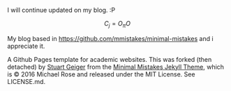 I will continue updated on my blog. :P

$$C_j=O_\pi O$$

My blog based in https://github.com/mmistakes/minimal-mistakes and i appreciate it.



A Github Pages template for academic websites. This was forked (then detached) by [Stuart Geiger](https://github.com/staeiou) from the [Minimal Mistakes Jekyll Theme](https://mmistakes.github.io/minimal-mistakes/), which is © 2016 Michael Rose and released under the MIT License. See LICENSE.md.
